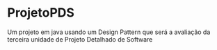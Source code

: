 # ProjetoPDS
Um projeto em java usando um Design Pattern que será a avaliação da terceira unidade de Projeto Detalhado de Software
